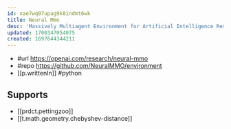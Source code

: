 ```yaml
---
id: xae7wq07upag9k8indmt6wk
title: Neural Mmo
desc: 'Massively Multiagent Environment for Artificial Intelligence Research'
updated: 1700347054075
created: 1697644344211
---
```


- #url https://openai.com/research/neural-mmo
- #repo https://github.com/NeuralMMO/environment
- [[p.writtenIn]] #python

## Supports
- [[prdct.pettingzoo]]
- [[t.math.geometry.chebyshev-distance]]